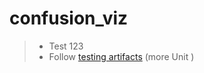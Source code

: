 # confusion_viz

> - Test 123
> - Follow  [testing artifacts](http://2.bp.blogspot.com) (more Unit )
